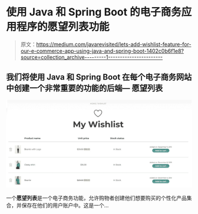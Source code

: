 # 使用 Java 和 Spring Boot 的电子商务应用程序的愿望列表功能

> 原文：<https://medium.com/javarevisited/lets-add-wishlist-feature-for-our-e-commerce-app-using-java-and-spring-boot-1402c0b6f1e8?source=collection_archive---------1----------------------->

## 我们将使用 Java 和 Spring Boot 在每个电子商务网站中创建一个非常重要的功能的后端— **愿望列表**

![](img/45cf14118d04fa4f4921e03bdc2cfedd.png)

一个**愿望列表**是一个电子商务功能，允许购物者创建他们想要购买的个性化产品集合，并保存在他们的用户账户中。这是一个…